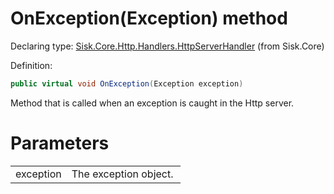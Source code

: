 <!--

Copyrights 2023 Sisk Framework - CypherPotato
Published under MIT license

!!! DO NOT EDIT THIS FILE !!!
This file was generated by a tool in the Sisk package. To edit the information in this documentation,
edit the XML documentation present in the Sisk source code.

-->


# OnException(Exception) method

Declaring type: [Sisk.Core.Http.Handlers.HttpServerHandler](/read?q=/contents/spec/Sisk.Core.Http.Handlers.HttpServerHandler.md) (from Sisk.Core)


Definition:

```cs
public virtual void OnException(Exception exception)
```

Method that is called when an exception is caught in the Http server.


# Parameters

<table>
    <tbody>
<tr>
    <td width="33%">exception</td>
    <td>The exception object.</td>
</tr>
    </tbody>
</table>
